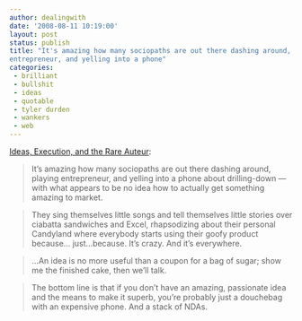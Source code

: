 ```yaml
---
author: dealingwith
date: '2008-08-11 10:19:00'
layout: post
status: publish
title: "It's amazing how many sociopaths are out there dashing around, playing
entrepreneur, and yelling into a phone"
categories:
 - brilliant
 - bullshit
 - ideas
 - quotable
 - tyler durden
 - wankers
 - web
---
```


[Ideas, Execution, and the Rare Auteur][1]:

> It’s amazing how many sociopaths are out there dashing around, playing entrepreneur, and yelling into a phone about drilling-down — with what appears to be no idea how to actually get something amazing to market.

> They sing themselves little songs and tell themselves little stories over ciabatta sandwiches and Excel, rhapsodizing about their personal Candyland where everybody starts using their goofy product because… just…because. It’s crazy. And it’s everywhere.

> ...An idea is no more useful than a coupon for a bag of sugar; show me the finished cake, then we’ll talk.

> The bottom line is that if you don’t have an amazing, passionate idea and the means to make it superb, you’re probably just a douchebag with an expensive phone. And a stack of NDAs.

   [1]: http://www.43folders.com/2008/08/11/ideas

